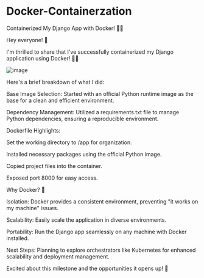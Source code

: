 # Docker-Containerzation
 Containerized My Django App with Docker! 🐍🐳
 

Hey everyone! 👋

I'm thrilled to share that I've successfully containerized my Django application using Docker! 🚢🐍

![image](https://github.com/areefann567/Docker-Containerzation-/assets/120305645/4a3970ab-6ef4-48cc-b35a-bfb75cc2951c)


Here's a brief breakdown of what I did:

Base Image Selection: Started with an official Python runtime image as the base for a clean and efficient environment.

Dependency Management: Utilized a requirements.txt file to manage Python dependencies, ensuring a reproducible environment.

Dockerfile Highlights:

Set the working directory to /app for organization.

Installed necessary packages using the official Python image.

Copied project files into the container.

Exposed port 8000 for easy access.

Why Docker? 🤔

Isolation: Docker provides a consistent environment, preventing "it works on my machine" issues.

Scalability: Easily scale the application in diverse environments.

Portability: Run the Django app seamlessly on any machine with Docker installed.

Next Steps: Planning to explore orchestrators like Kubernetes for enhanced scalability and deployment management. 

Excited about this milestone and the opportunities it opens up! 🌟
